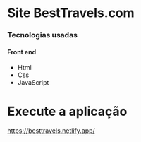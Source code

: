 # Site BestTravels.com

### Tecnologias usadas

#### Front end
- Html
- Css
- JavaScript

# Execute a aplicação 
<https://besttravels.netlify.app/>

